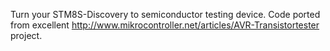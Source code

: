 Turn your STM8S-Discovery to semiconductor testing device. Code ported from excellent http://www.mikrocontroller.net/articles/AVR-Transistortester project.